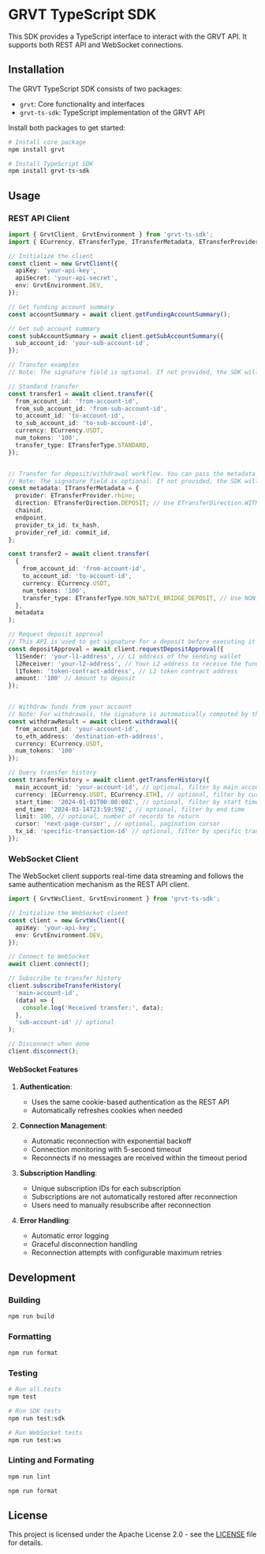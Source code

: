 # GRVT TypeScript SDK

This SDK provides a TypeScript interface to interact with the GRVT API. It supports both REST API and WebSocket connections.

## Installation

The GRVT TypeScript SDK consists of two packages:
- `grvt`: Core functionality and interfaces
- `grvt-ts-sdk`: TypeScript implementation of the GRVT API

Install both packages to get started:

```bash
# Install core package
npm install grvt

# Install TypeScript SDK
npm install grvt-ts-sdk
```

## Usage

### REST API Client

```typescript
import { GrvtClient, GrvtEnvironment } from 'grvt-ts-sdk';
import { ECurrency, ETransferType, ITransferMetadata, ETransferProvider, ETransferDirection } from 'grvt';

// Initialize the client
const client = new GrvtClient({
  apiKey: 'your-api-key',
  apiSecret: 'your-api-secret',
  env: GrvtEnvironment.DEV,
});

// Get funding account summary
const accountSummary = await client.getFundingAccountSummary();

// Get sub account summary
const subAccountSummary = await client.getSubAccountSummary({
  sub_account_id: 'your-sub-account-id',
});

// Transfer examples
// Note: The signature field is optional. If not provided, the SDK will automatically compute it using the apiSecret.

// Standard transfer
const transfer1 = await client.transfer({
  from_account_id: 'from-account-id',
  from_sub_account_id: 'from-sub-account-id',
  to_account_id: 'to-account-id',
  to_sub_account_id: 'to-sub-account-id',
  currency: ECurrency.USDT,
  num_tokens: '100',
  transfer_type: ETransferType.STANDARD,
});


// Transfer for deposit/withdrawal workflow. You can pass the metadata as the second argument
// Note: The signature field is optional. If not provided, the SDK will automatically compute it using the apiSecret.
const metadata: ITransferMetadata = {
  provider: ETransferProvider.rhino;
  direction: ETransferDirection.DEPOSIT; // Use ETransferDirection.WITHDRAWAL for withdraw flow
  chainid,
  endpoint,
  provider_tx_id: tx_hash,
  provider_ref_id: commit_id,
};

const transfer2 = await client.transfer(
  {
    from_account_id: 'from-account-id',
    to_account_id: 'to-account-id',
    currency: ECurrency.USDT,
    num_tokens: '100',
    transfer_type: ETransferType.NON_NATIVE_BRIDGE_DEPOSIT, // Use NON_NATIVE_BRIDGE_WITHDRAW for withdraw flow
  },
  metadata
);

// Request deposit approval
// This API is used to get signature for a deposit before executing it
const depositApproval = await client.requestDepositApproval({
  l1Sender: 'your-l1-address', // L1 address of the sending wallet
  l2Receiver: 'your-l2-address', // Your L2 address to receive the funds
  l1Token: 'token-contract-address', // L1 token contract address
  amount: '100' // Amount to deposit
});


// Withdraw funds from your account
// Note: For withdrawals, the signature is automatically computed by the SDK using the apiSecret.
const withdrawResult = await client.withdrawal({
  from_account_id: 'your-account-id',
  to_eth_address: 'destination-eth-address',
  currency: ECurrency.USDT,
  num_tokens: '100'
});

// Query transfer history
const transferHistory = await client.getTransferHistory({
  main_account_id: 'your-account-id', // optional, filter by main account
  currency: [ECurrency.USDT, ECurrency.ETH], // optional, filter by currencies
  start_time: '2024-01-01T00:00:00Z', // optional, filter by start time
  end_time: '2024-03-14T23:59:59Z', // optional, filter by end time
  limit: 100, // optional, number of records to return
  cursor: 'next-page-cursor', // optional, pagination cursor
  tx_id: 'specific-transaction-id' // optional, filter by specific transaction
});


```

### WebSocket Client

The WebSocket client supports real-time data streaming and follows the same authentication mechanism as the REST API client.

```typescript
import { GrvtWsClient, GrvtEnvironment } from 'grvt-ts-sdk';

// Initialize the WebSocket client
const client = new GrvtWsClient({
  apiKey: 'your-api-key',
  env: GrvtEnvironment.DEV,
});

// Connect to WebSocket
await client.connect();

// Subscribe to transfer history
client.subscribeTransferHistory(
  'main-account-id',
  (data) => {
    console.log('Received transfer:', data);
  },
  'sub-account-id' // optional
);

// Disconnect when done
client.disconnect();
```

#### WebSocket Features

1. **Authentication**:
   - Uses the same cookie-based authentication as the REST API
   - Automatically refreshes cookies when needed

2. **Connection Management**:
   - Automatic reconnection with exponential backoff
   - Connection monitoring with 5-second timeout
   - Reconnects if no messages are received within the timeout period

3. **Subscription Handling**:
   - Unique subscription IDs for each subscription
   - Subscriptions are not automatically restored after reconnection
   - Users need to manually resubscribe after reconnection

4. **Error Handling**:
   - Automatic error logging
   - Graceful disconnection handling
   - Reconnection attempts with configurable maximum retries

## Development

### Building

```bash
npm run build
```

### Formatting

```bash
npm run format
```

### Testing

```bash
# Run all tests
npm test

# Run SDK tests
npm run test:sdk

# Run WebSocket tests
npm run test:ws
```

### Linting and Formating

```bash
npm run lint
```

```bash
npm run format
```

## License

This project is licensed under the Apache License 2.0 - see the [LICENSE](LICENSE) file for details. 